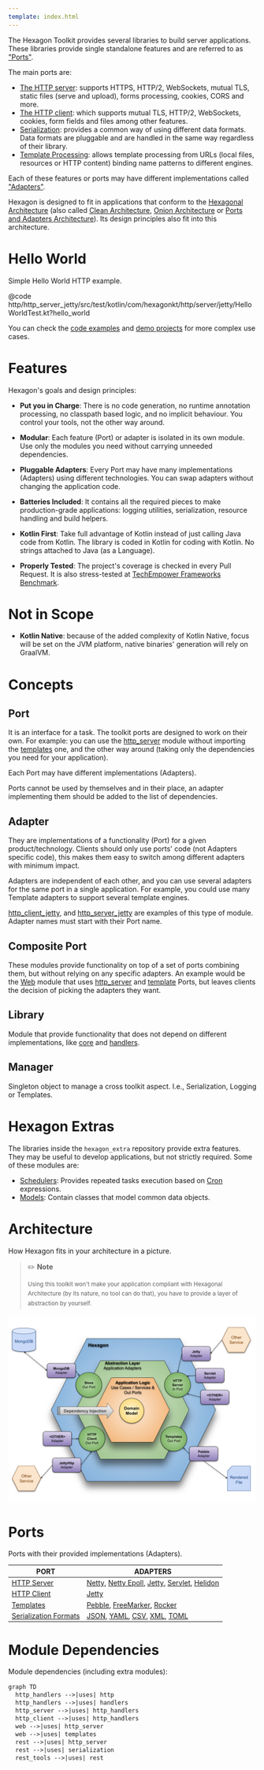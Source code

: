 ```yaml
---
template: index.html
---
```


The Hexagon Toolkit provides several libraries to build server applications. These libraries provide
single standalone features and are referred to as ["Ports"][Ports and Adapters Architecture].

The main ports are:

* [The HTTP server]: supports HTTPS, HTTP/2, WebSockets, mutual TLS, static files (serve and
  upload), forms processing, cookies, CORS and more.
* [The HTTP client]: which supports mutual TLS, HTTP/2, WebSockets, cookies, form fields and files
  among other features.
* [Serialization]: provides a common way of using different data formats. Data formats are pluggable
  and are handled in the same way regardless of their library.
* [Template Processing]: allows template processing from URLs (local files, resources or HTTP
  content) binding name patterns to different engines.

Each of these features or ports may have different implementations called
["Adapters"][Ports and Adapters Architecture].

Hexagon is designed to fit in applications that conform to the [Hexagonal Architecture] (also called
[Clean Architecture], [Onion Architecture] or [Ports and Adapters Architecture]). Its design
principles also fit into this architecture.

[The HTTP server]: /http_server
[The HTTP client]: /http_client
[Serialization]: /serialization
[Template Processing]: /templates
[Hexagonal Architecture]: http://fideloper.com/hexagonal-architecture
[Clean Architecture]: https://8thlight.com/blog/uncle-bob/2012/08/13/the-clean-architecture.html
[Onion Architecture]: https://dzone.com/articles/onion-architecture-is-interesting
[Ports and Adapters Architecture]: https://herbertograca.com/2017/09/14/ports-adapters-architecture

# Hello World
Simple Hello World HTTP example.

@code http/http_server_jetty/src/test/kotlin/com/hexagonkt/http/server/jetty/HelloWorldTest.kt?hello_world

You can check the [code examples] and [demo projects] for more complex use cases.

[code examples]: /examples/http_server_examples/
[demo projects]: /examples/example_projects/

# Features
Hexagon's goals and design principles:

* **Put you in Charge**: There is no code generation, no runtime annotation processing, no classpath
  based logic, and no implicit behaviour. You control your tools, not the other way around.

* **Modular**: Each feature (Port) or adapter is isolated in its own module. Use only the modules
  you need without carrying unneeded dependencies.

* **Pluggable Adapters**: Every Port may have many implementations (Adapters) using different
  technologies. You can swap adapters without changing the application code.

* **Batteries Included**: It contains all the required pieces to make production-grade applications:
  logging utilities, serialization, resource handling and build helpers.

* **Kotlin First**: Take full advantage of Kotlin instead of just calling Java code from Kotlin. The
  library is coded in Kotlin for coding with Kotlin. No strings attached to Java (as a Language).

* **Properly Tested**: The project's coverage is checked in every Pull Request. It is also
  stress-tested at [TechEmpower Frameworks Benchmark][benchmark].

[benchmark]: https://www.techempower.com/benchmarks

# Not in Scope
* **Kotlin Native**: because of the added complexity of Kotlin Native, focus will be set on the JVM
  platform, native binaries' generation will rely on GraalVM.

# Concepts

## Port
It is an interface for a task. The toolkit ports are designed to work on their own. For example: you
can use the [http_server] module without importing the [templates] one, and the other way around
(taking only the dependencies you need for your application).

Each Port may have different implementations (Adapters).

Ports cannot be used by themselves and in their place, an adapter implementing them should be added
to the list of dependencies.

## Adapter
They are implementations of a functionality (Port) for a given product/technology. Clients should
only use ports' code (not Adapters specific code), this makes them easy to switch among different
adapters with minimum impact.

Adapters are independent of each other, and you can use several adapters for the same port in a
single application. For example, you could use many Template adapters to support several template
engines.

[http_client_jetty], and [http_server_jetty] are examples of this type of module. Adapter names must
start with their Port name.

## Composite Port
These modules provide functionality on top of a set of ports combining them, but without relying on
any specific adapters. An example would be the [Web] module that uses [http_server] and
[template][Template Processing] Ports, but leaves clients the decision of picking the adapters they
want.

## Library
Module that provide functionality that does not depend on different implementations, like [core] and
[handlers].

## Manager
Singleton object to manage a cross toolkit aspect. I.e., Serialization, Logging or Templates.

[core]: /core
[handlers]: /handlers

[http_server]: /http_server
[templates]: /templates

[http_client_jetty]: /http_client_jetty
[http_server_jetty]: /http_server_jetty

# Hexagon Extras
The libraries inside the `hexagon_extra` repository provide extra features. They may be useful to
develop applications, but not strictly required. Some of these modules are:

* [Schedulers]: Provides repeated tasks execution based on [Cron] expressions.
* [Models]: Contain classes that model common data objects.

[Web]: /web
[Schedulers]: /scheduler
[Models]: /models
[Cron]: https://en.wikipedia.org/wiki/Cron

# Architecture
How Hexagon fits in your architecture in a picture.

> ✏️ **Note**
>
> <sup>Using this toolkit won't make your application compliant with Hexagonal Architecture (by its
> nature, no tool can do that), you have to provide a layer of abstraction by yourself.</sup>

![architecture](/img/architecture.svg)

# Ports
Ports with their provided implementations (Adapters).

| PORT                    | ADAPTERS                                              |
|-------------------------|-------------------------------------------------------|
| [HTTP Server]           | [Netty], [Netty Epoll], [Jetty], [Servlet], [Helidon] |
| [HTTP Client]           | [Jetty][Jetty Client]                                 |
| [Templates]             | [Pebble], [FreeMarker], [Rocker]                      |
| [Serialization Formats] | [JSON], [YAML], [CSV], [XML], [TOML]                  |

[HTTP Server]: /http_server
[Netty]: /http_server_netty
[Netty Epoll]: /http_server_netty_epoll
[Jetty]: /http_server_jetty
[Servlet]: /http_server_servlet
[Helidon]: /http_server_helidon
[HTTP Client]: /http_client
[Jetty Client]: /http_client_jetty
[Templates]: /templates
[Pebble]: /templates_pebble
[FreeMarker]: /templates_freemarker
[Rocker]: /templates_rocker
[Serialization Formats]: /core/#serialization
[JSON]: /api/serialization_jackson_json/com.hexagonkt.serialization.jackson.json/-json
[YAML]: /api/serialization_jackson_yaml/com.hexagonkt.serialization.jackson.yaml/-yaml
[CSV]: /api/serialization_jackson_csv/com.hexagonkt.serialization.jackson.csv/-csv
[XML]: /api/serialization_jackson_xml/com.hexagonkt.serialization.jackson.xml/-xml
[TOML]: /api/serialization_jackson_toml/com.hexagonkt.serialization.jackson.toml/-toml

# Module Dependencies
Module dependencies (including extra modules):

```mermaid
graph TD
  http_handlers -->|uses| http
  http_handlers -->|uses| handlers
  http_server -->|uses| http_handlers
  http_client -->|uses| http_handlers
  web -->|uses| http_server
  web -->|uses| templates
  rest -->|uses| http_server
  rest -->|uses| serialization
  rest_tools -->|uses| rest
```
